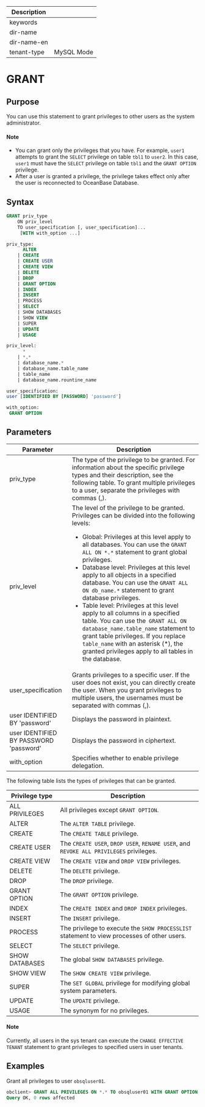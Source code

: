 | Description   |                 |
|---------------|-----------------|
| keywords      |                 |
| dir-name      |                 |
| dir-name-en   |                 |
| tenant-type   | MySQL Mode      |

# GRANT

## Purpose

You can use this statement to grant privileges to other users as the system administrator.
  <main id="notice" type='explain'>
    <h4>Note</h4>
    <ul>
    <li>You can grant only the privileges that you have. For example, <code>user1</code> attempts to grant the <code>SELECT</code> privilege on table <code>tbl1</code> to <code>user2</code>. In this case, <code>user1</code> must have the <code>SELECT</code> privilege on table <code>tbl1</code> and the <code>GRANT OPTION</code> privilege. </li>
    <li>After a user is granted a privilege, the privilege takes effect only after the user is reconnected to OceanBase Database. </li>
    </ul>
  </main>

## Syntax

```sql
GRANT priv_type
    ON priv_level
    TO user_specification [, user_specification]...
     [WITH with_option ...]

priv_type:
      ALTER
    | CREATE
    | CREATE USER
    | CREATE VIEW
    | DELETE
    | DROP
    | GRANT OPTION
    | INDEX
    | INSERT
    | PROCESS
    | SELECT
    | SHOW DATABASES
    | SHOW VIEW
    | SUPER
    | UPDATE
    | USAGE

priv_level:
      *
    | *.*
    | database_name.*
    | database_name.table_name
    | table_name
    | database_name.rountine_name

user_specification:
user [IDENTIFIED BY [PASSWORD] 'password']

with_option:
 GRANT OPTION
```

## Parameters

| **Parameter** | **Description** |
|----------------------------------------|--------------------------------------|
| priv_type | The type of the privilege to be granted. For information about the specific privilege types and their description, see the following table. To grant multiple privileges to a user, separate the privileges with commas (,).  |
| priv_level | The level of the privilege to be granted. Privileges can be divided into the following levels: <ul><li>Global: Privileges at this level apply to all databases. You can use the `GRANT ALL ON *.*` statement to grant global privileges. </li><li> Database level: Privileges at this level apply to all objects in a specified database. You can use the `GRANT ALL ON db_name.*` statement to grant database privileges.    </li><li> Table level: Privileges at this level apply to all columns in a specified table. You can use the` GRANT ALL ON database_name.table_name` statement to grant table privileges. If you replace `table_name` with an asterisk (\*), the granted privileges apply to all tables in the database. </li></ul> |
| user_specification | Grants privileges to a specific user. If the user does not exist, you can directly create the user. When you grant privileges to multiple users, the usernames must be separated with commas (,).  |
| user IDENTIFIED BY 'password' | Displays the password in plaintext.  |
| user IDENTIFIED BY PASSWORD 'password' | Displays the password in ciphertext.  |
| with_option | Specifies whether to enable privilege delegation.  |

The following table lists the types of privileges that can be granted.

| **Privilege type** | **Description** |
|-------------------|------------------------------------------------------------------------|
| ALL PRIVILEGES | All privileges except `GRANT OPTION`.  |
| ALTER | The `ALTER TABLE` privilege.  |
| CREATE | The `CREATE TABLE` privilege.  |
| CREATE USER | The `CREATE USER`, `DROP USER`, `RENAME USER`, and `REVOKE ALL PRIVILEGES` privileges.  |
| CREATE VIEW | The `CREATE VIEW` and `DROP VIEW` privileges.  |
| DELETE | The `DELETE` privilege.  |
| DROP | The `DROP` privilege.  |
| GRANT OPTION | The `GRANT OPTION` privilege.  |
| INDEX | The `CREATE INDEX` and `DROP INDEX` privileges.  |
| INSERT | The `INSERT` privilege.  |
| PROCESS | The privilege to execute the `SHOW PROCESSLIST` statement to view processes of other users.  |
| SELECT | The `SELECT` privilege.  |
| SHOW DATABASES | The global `SHOW DATABASES` privilege.  |
| SHOW VIEW | The `SHOW CREATE VIEW` privilege.  |
| SUPER | The `SET GLOBAL` privilege for modifying global system parameters.  |
| UPDATE | The `UPDATE` privilege.  |
| USAGE | The synonym for no privileges.  |

  <main id="notice" type='explain'>
    <h4>Note</h4>
    <p>Currently, all users in the sys tenant can execute the <code>CHANGE EFFECTIVE TENANT</code> statement to grant privileges to specified users in user tenants. </p>
  </main>

## Examples

Grant all privileges to user `obsqluser01`.

```sql
obclient> GRANT ALL PRIVILEGES ON *.* TO obsqluser01 WITH GRANT OPTION;
Query OK, 0 rows affected
```
